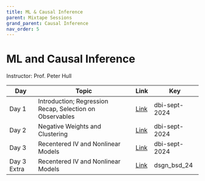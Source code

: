 ```yaml
---
title: ML & Causal Inference
parent: Mixtape Sessions
grand_parent: Causal Inference
nav_order: 5
---
```


# ML and Causal Inference

Instructor: Prof. Peter Hull

| Day         | Topic                                                    | Link                                 | Key           |
| ----------- | -------------------------------------------------------- | ------------------------------------ | ------------- |
| Day 1       | Introduction; Regression Recap, Selection on Observables | [Link](https://vimeo.com/1008067059) | dbi-sept-2024 |
| Day 2       | Negative Weights and Clustering                          | [Link](https://vimeo.com/1008863939) | dbi-sept-2024 |
| Day 3       | Recentered IV and Nonlinear Models                       | [Link](https://vimeo.com/1010090093) | dbi-sept-2024 |
| Day 3 Extra | Recentered IV and Nonlinear Models                       | [Link](https://vimeo.com/939971210)  | dsgn_bsd_24   |

